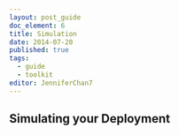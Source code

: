 ```yaml
---
layout: post_guide
doc_element: 6
title: Simulation
date: 2014-07-20
published: true
tags:
  - guide
  - toolkit
editor: JenniferChan7
---
```


## Simulating your Deployment


